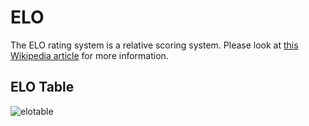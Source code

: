 # ELO

The ELO rating system is a relative scoring system.
Please look at [this Wikipedia article][wiki] for more information.

## ELO Table

![elotable](https://raw.githubusercontent.com/megalodon-chess/megalodon/main/docs/elo.png)

[wiki]: https://en.wikipedia.org/wiki/Elo_rating_system
